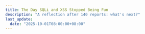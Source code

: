 ```yaml
---
title: The Day SQLi and XSS Stopped Being Fun
description: "A reflection after 140 reports: what's next?"
last_update:
  date: "2025-10-01T08:00:00+08:00"
---
```

